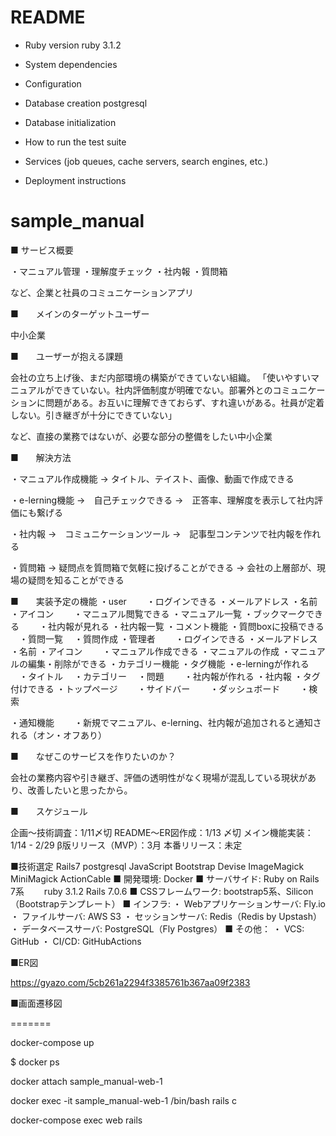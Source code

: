 # README

* Ruby version
ruby 3.1.2

* System dependencies

* Configuration

* Database creation
postgresql

* Database initialization

* How to run the test suite

* Services (job queues, cache servers, search engines, etc.)

* Deployment instructions

# sample_manual
■ サービス概要

・マニュアル管理
・理解度チェック
・社内報
・質問箱

など、企業と社員のコミュニケーションアプリ

■　　メインのターゲットユーザー

中小企業

■　　ユーザーが抱える課題

会社の立ち上げ後、まだ内部環境の構築ができていない組織。
「使いやすいマニュアルができていない。社内評価制度が明確でない。部署外とのコミュニケーションに問題がある。お互いに理解できておらず、すれ違いがある。社員が定着しない。引き継ぎが十分にできていない」

など、直接の業務ではないが、必要な部分の整備をしたい中小企業

■　　解決方法

・マニュアル作成機能
→ タイトル、テイスト、画像、動画で作成できる

・e-lerning機能
→　自己チェックできる
→　正答率、理解度を表示して社内評価にも繋げる

・社内報
→　コミュニケーションツール
→　記事型コンテンツで社内報を作れる

・質問箱
→ 疑問点を質問箱で気軽に投げることができる
→ 会社の上層部が、現場の疑問を知ることができる


■　　実装予定の機能
・user
　　・ログインできる
      ・メールアドレス
      ・名前
      ・アイコン
　　・マニュアル閲覧できる
      ・マニュアル一覧
      ・ブックマークできる
　　・社内報が見れる
      ・社内報一覧
      ・コメント機能
    ・質問boxに投稿できる
    　・質問一覧
    　・質問作成
・管理者
　　・ログインできる
      ・メールアドレス
      ・名前
      ・アイコン
　　・マニュアル作成できる
      ・マニュアルの作成
      ・マニュアルの編集・削除ができる
      ・カテゴリー機能
      ・タグ機能
    ・e-lerningが作れる
    　・タイトル
    　・カテゴリー
    　・問題
　　・社内報が作れる
      ・社内報
      ・タグ付けできる
・トップページ
　　・サイドバー
　　・ダッシュボード
　　・検索


・通知機能
　　・新規でマニュアル、e-lerning、社内報が追加されると通知される（オン・オフあり）

■　　なぜこのサービスを作りたいのか？

会社の業務内容や引き継ぎ、評価の透明性がなく現場が混乱している現状があり、改善したいと思ったから。

■　　スケジュール

企画〜技術調査：1/11〆切
README〜ER図作成：1/13 〆切
メイン機能実装：1/14 - 2/29
β版リリース（MVP）：3月
本番リリース：未定

■技術選定
 Rails7
 postgresql
 JavaScript
 Bootstrap
 Devise
 ImageMagick
 MiniMagick
 ActionCable
■ 開発環境: Docker
■ サーバサイド: Ruby on Rails 7系
　　ruby 3.1.2 Rails 7.0.6
■ CSSフレームワーク: bootstrap5系、Silicon（Bootstrapテンプレート）
■ インフラ:
・ Webアプリケーションサーバ: Fly.io
・ ファイルサーバ: AWS S3
・ セッションサーバ: Redis（Redis by Upstash）
・ データベースサーバ: PostgreSQL（Fly Postgres）
■ その他：
・ VCS: GitHub
・ CI/CD: GitHubActions

■ER図

https://gyazo.com/5cb261a2294f3385761b367aa09f2383

■画面遷移図

=======
<!-- コンテナ起動 -->
docker-compose up             

<!-- コンテナ名を確認 -->
$ docker ps

<!-- デバック：コンテナにattachしてコンソールに入る -->
docker attach sample_manual-web-1

<!-- バッシュに入ってコンソールに入る -->
docker exec -it sample_manual-web-1 /bin/bash
rails c

<!-- dockerでモデルやテーブル作成の時 rails~の前につけてね -->
docker-compose exec web rails